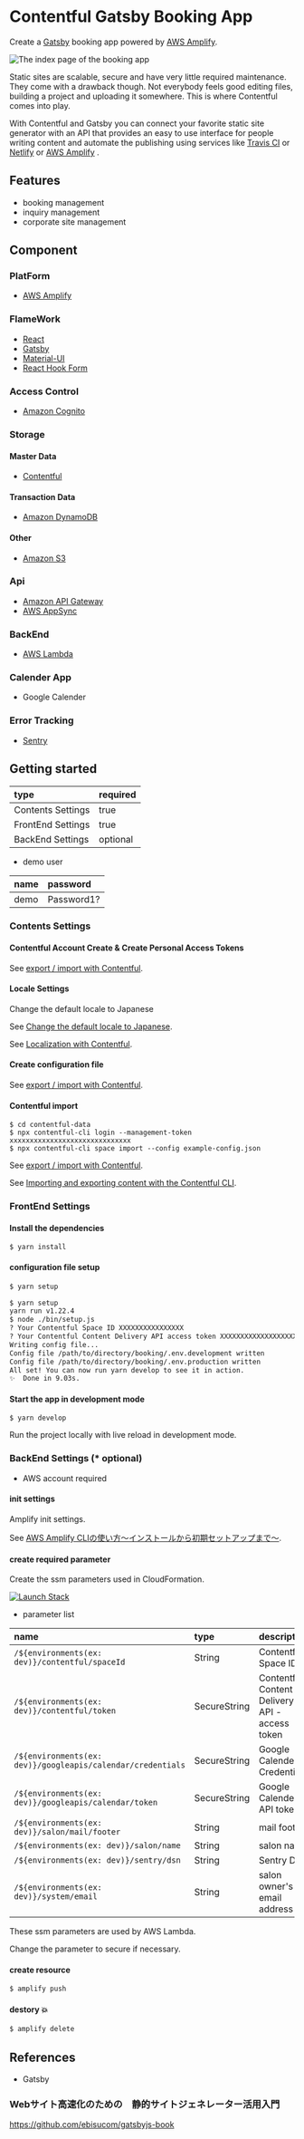 # Contentful Gatsby Booking App

Create a [Gatsby](http://gatsbyjs.com/) booking app powered by [AWS Amplify](https://aws.amazon.com/amplify/). 

![The index page of the booking app](https://thirosue.github.io/hosting-image/booking/screenshot.png "The index page of the booking app")

Static sites are scalable, secure and have very little required maintenance. They come with a drawback though. Not everybody feels good editing files, building a project and uploading it somewhere. This is where Contentful comes into play.

With Contentful and Gatsby you can connect your favorite static site generator with an API that provides an easy to use interface for people writing content and automate the publishing using services like [Travis CI](https://travis-ci.org/) or [Netlify](https://www.netlify.com/) or [AWS Amplify](https://aws.amazon.com/amplify/) .

## Features

- booking management
- inquiry management
- corporate site management

## Component

### PlatForm

- [AWS Amplify](https://aws.amazon.com/amplify/)

### FlameWork

- [React](https://reactjs.org/)
- [Gatsby](http://gatsbyjs.com/)
- [Material-UI](https://material-ui.com/)
- [React Hook Form](https://react-hook-form.com/)

### Access Control

- [Amazon Cognito](https://aws.amazon.com/cognito/)

### Storage

#### Master Data

- [Contentful](https://www.contentful.com)

#### Transaction Data

- [Amazon DynamoDB](https://aws.amazon.com/dynamodb/)

#### Other

- [Amazon S3](https://aws.amazon.com/s3/)

### Api

- [Amazon API Gateway](https://aws.amazon.com/api-gateway/)
- [AWS AppSync](https://aws.amazon.com/appsync/)

### BackEnd

- [AWS Lambda](https://aws.amazon.com/lambda/)

### Calender App

- Google Calender

### Error Tracking

- [Sentry](https://sentry.io/welcome/)

## Getting started

| type | required | 
| :------| :-----|
| Contents Settings|true|
| FrontEnd Settings|true|
| BackEnd Settings|optional|

* demo user

| name | password   | 
| :----| :----------|
| demo | Password1? |

### Contents Settings

#### Contentful Account Create & Create Personal Access Tokens

See [export / import with Contentful](https://qiita.com/takeshi_hirosue/items/f4539a87a9e2aab382ac#1-%E3%83%88%E3%83%BC%E3%82%AF%E3%83%B3%E4%BD%9C%E6%88%90-personal-access-tokens).

#### Locale Settings

Change the default locale to Japanese

See [Change the default locale to Japanese](https://qiita.com/takeshi_hirosue/items/a30bbd0053cc8fdf5272).

See [Localization with Contentful](https://www.contentful.com/developers/docs/tutorials/general/setting-locales/).

#### Create configuration file

See [export / import with Contentful](https://qiita.com/takeshi_hirosue/items/f4539a87a9e2aab382ac#2%E8%A8%AD%E5%AE%9A%E3%83%95%E3%82%A1%E3%82%A4%E3%83%AB%E4%BD%9C%E6%88%90).

#### Contentful import

```
$ cd contentful-data
$ npx contentful-cli login --management-token xxxxxxxxxxxxxxxxxxxxxxxxxxxxxx
$ npx contentful-cli space import --config example-config.json
```

See [export / import with Contentful](https://qiita.com/takeshi_hirosue/items/f4539a87a9e2aab382ac).

See [Importing and exporting content with the Contentful CLI](https://www.contentful.com/developers/docs/tutorials/cli/import-and-export/).

### FrontEnd Settings

#### Install the dependencies

```
$ yarn install
```

#### configuration file setup

```bash
$ yarn setup
```

```bash
$ yarn setup
yarn run v1.22.4
$ node ./bin/setup.js
? Your Contentful Space ID XXXXXXXXXXXXXXXX
? Your Contentful Content Delivery API access token XXXXXXXXXXXXXXXXXXXXXXXXXXX
Writing config file...
Config file /path/to/directory/booking/.env.development written
Config file /path/to/directory/booking/.env.production written
All set! You can now run yarn develop to see it in action.
✨  Done in 9.03s.
```

#### Start the app in development mode

```
$ yarn develop
```

Run the project locally with live reload in development mode.

### BackEnd Settings (* optional)

* AWS account required

#### init settings

Amplify init settings.

See [AWS Amplify CLIの使い方〜インストールから初期セットアップまで〜](https://qiita.com/Junpei_Takagi/items/f2bc567761880471fd54).

#### create required parameter

Create the ssm parameters used in CloudFormation.

[![Launch Stack](https://s3.amazonaws.com/cloudformation-examples/cloudformation-launch-stack.png)](https://console.aws.amazon.com/cloudformation/home#/stacks/create/review?stackName=booking-app-parameters&templateURL=https://sample-cloudformation-template-67345298.s3-ap-northeast-1.amazonaws.com/parameter.yaml)

* parameter list

| name | type |description|
| :---------------------------------------| :-----|:-------------------------------|
| `/${environments(ex: dev)}/contentful/spaceId`|String|Contentful Space ID|
| `/${environments(ex: dev)}/contentful/token`|SecureString|Contentful Content Delivery API - access token|
| `/${environments(ex: dev)}/googleapis/calendar/credentials`|SecureString|Google Calender Credentials|
| `/${environments(ex: dev)}/googleapis/calendar/token`|SecureString|Google Calender API token|
| `/${environments(ex: dev)}/salon/mail/footer`|String|mail footer|
| `/${environments(ex: dev)}/salon/name`|String|salon name|
| `/${environments(ex: dev)}/sentry/dsn`|String|Sentry DSN|
| `/${environments(ex: dev)}/system/email`|String|salon owner's email address|

These ssm parameters are used by AWS Lambda.

Change the parameter to secure if necessary.

#### create resource

```bash
$ amplify push
```

#### destory :boom:

```bash
$ amplify delete
```

## References

* Gatsby

### Webサイト高速化のための　静的サイトジェネレーター活用入門

https://github.com/ebisucom/gatsbyjs-book
